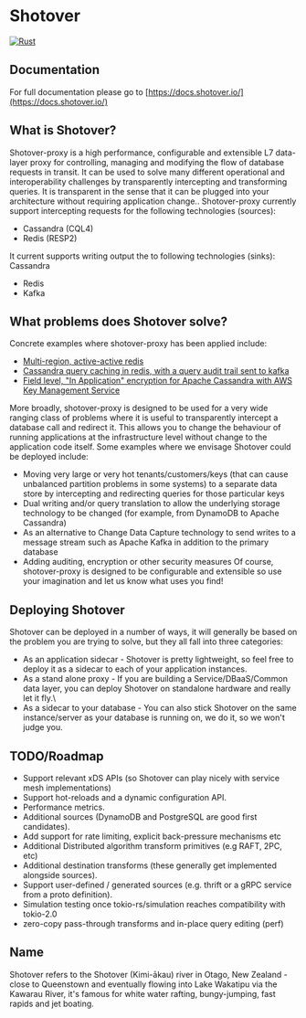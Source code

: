 # Shotover

[![Rust](https://github.com/shotover/shotover-proxy/workflows/Rust/badge.svg)](https://github.com/shotover/shotover-proxy/actions?query=workflow%3ARust)


## Documentation
For full documentation please go to [https://docs.shotover.io/](https://docs.shotover.io/)

## What is Shotover?
Shotover-proxy is a high performance, configurable and extensible L7 data-layer proxy for controlling, managing and modifying the flow of database requests in transit. It can be used to solve many different operational and interoperability challenges by transparently intercepting and transforming queries. It is transparent in the sense that it can be plugged into your architecture without requiring application change..
Shotover-proxy currently support intercepting requests for the following technologies (sources):
* Cassandra (CQL4)
* Redis (RESP2)

It current supports writing output the to following technologies (sinks):
Cassandra
* Redis
* Kafka


## What problems does Shotover solve?
Concrete examples where shotover-proxy has been applied include:
* [Multi-region, active-active redis](../examples/redis-multi)
* [Cassandra query caching in redis, with a query audit trail sent to kafka](../examples/cass-redis-kafka)
* [Field level, "In Application" encryption for Apache Cassandra with AWS Key Management Service](../examples/cassandra-encryption)

More broadly, shotover-proxy is designed to be used for a very wide ranging class of problems where it is useful to transparently intercept a database call and redirect it. This allows you to change the behaviour of running applications at the infrastructure level without change to the application code itself.
Some examples where we envisage Shotover could be deployed include:
* Moving very large or very hot tenants/customers/keys (that can cause unbalanced partition problems in some systems) to a separate data store by intercepting and redirecting queries for those particular keys
* Dual writing and/or query translation to allow the underlying storage technology to be changed (for example, from DynamoDB to Apache Cassandra)
* As an alternative to Change Data Capture technology to send writes to a message stream such as Apache Kafka in addition to the primary database
* Adding auditing, encryption or other security measures
Of course, shotover-proxy is designed to be configurable and extensible so use your imagination and let us know what uses you find!

## Deploying Shotover
Shotover can be deployed in a number of ways, it will generally be based on the problem you are trying to solve, but they
all fall into three categories:
* As an application sidecar - Shotover is pretty lightweight, so feel free to deploy it as a sidecar to each of your application
instances.
* As a stand alone proxy - If you are building a Service/DBaaS/Common data layer, you can deploy Shotover on standalone hardware
and really let it fly.\
* As a sidecar to your database - You can also stick Shotover on the same instance/server as your database is running on, we do it, so
we won't judge you. 

## TODO/Roadmap
* Support relevant xDS APIs (so Shotover can play nicely with service mesh implementations)
* Support hot-reloads and a dynamic configuration API.
* Performance metrics.
* Additional sources (DynamoDB and PostgreSQL are good first candidates).
* Add support for rate limiting, explicit back-pressure mechanisms etc
* Additional Distributed algorithm transform primitives (e.g RAFT, 2PC, etc)
* Additional destination transforms (these generally get implemented alongside sources).
* Support user-defined / generated sources (e.g. thrift or a gRPC service from a proto definition).
* Simulation testing once tokio-rs/simulation reaches compatibility with tokio-2.0
* zero-copy pass-through transforms and in-place query editing (perf)

## Name
Shotover refers to the Shotover (Kimi-ākau) river in Otago, New Zealand - close to Queenstown and eventually flowing into Lake Wakatipu
via the Kawarau River, it's famous for white water rafting, bungy-jumping, fast rapids and jet boating.
